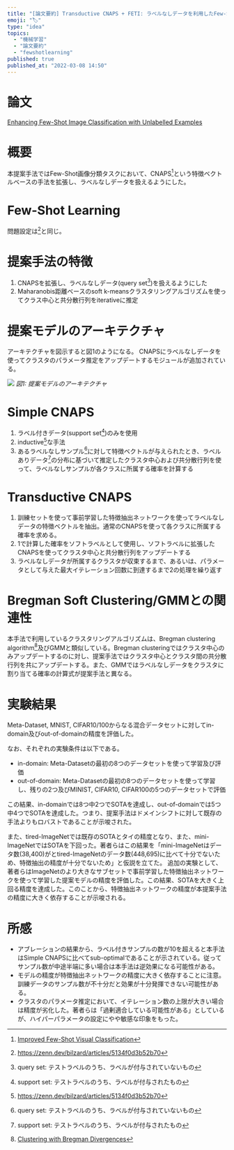 ```yaml
---
title: "[論文要約] Transductive CNAPS + FETI: ラベルなしデータを利用したFew-Shot画像分類タスクの改善"
emoji: "🏷"
type: "idea"
topics:
  - "機械学習"
  - "論文要約"
  - "fewshotlearning"
published: true
published_at: "2022-03-08 14:50"
---
```


# 論文

[Enhancing Few-Shot Image Classification with Unlabelled Examples](https://arxiv.org/abs/2006.12245v6)

# 概要

本提案手法ではFew-Shot画像分類タスクにおいて、CNAPS[^1]という特徴ベクトルベースの手法を拡張し、ラベルなしデータを扱えるようにした。

[^1]: [Improved Few-Shot Visual Classification](https://arxiv.org/abs/1912.03432)

# Few-Shot Learning

問題設定は[^2]と同じ。

[^2]: https://zenn.dev/bilzard/articles/5134f0d3b52b70

# 提案手法の特徴

1. CNAPSを拡張し、ラベルなしデータ(query set[^4])を扱えるようにした
2. Maharanobis距離ベースのsoft k-meansクラスタリングアルゴリズムを使ってクラス中心と共分散行列をiterativeに推定

[^3]: support set: テストラベルのうち、ラベルが付与されたもの
[^4]: query set: テストラベルのうち、ラベルが付与されていないもの

# 提案モデルのアーキテクチャ

アーキテクチャを図示すると図1のようになる。
CNAPSにラベルなしデータを使ってクラスタのパラメータ推定をアップデートするモジュールが追加されている。

![](https://storage.googleapis.com/zenn-user-upload/2ebc806e119d-20220308.png)
*図1: 提案モデルのアーキテクチャ*

# Simple CNAPS

1. ラベル付きデータ(support set[^3])のみを使用
2. inductive[^2]な手法
3. あるラベルなしサンプル[^4]に対して特徴ベクトルが与えられたとき、ラベルありデータ[^3]の分布に基づいて推定したクラスタ中心および共分散行列を使って、ラベルなしサンプルが各クラスに所属する確率を計算する

# Transductive CNAPS

1. 訓練セットを使って事前学習した特徴抽出ネットワークを使ってラベルなしデータの特徴ベクトルを抽出。通常のCNAPSを使って各クラスに所属する確率を求める。
2. 1で計算した確率をソフトラベルとして使用し、ソフトラベルに拡張したCNAPSを使ってクラスタ中心と共分散行列をアップデートする
3. ラベルなしデータが所属するクラスタが収束するまで、あるいは、パラメータとして与えた最大イテレーション回数に到達するまで2の処理を繰り返す

# Bregman Soft Clustering/GMMとの関連性

本手法で利用しているクラスタリングアルゴリズムは、Bregman clustering algorithm[^5]及びGMMと類似している。Bregman clusteringではクラスタ中心のみアップデートするのに対し、提案手法ではクラスタ中心とクラスタ間の共分散行列を共にアップデートする。また、GMMではラベルなしデータをクラスタに割り当てる確率の計算式が提案手法と異なる。

[^5]: [Clustering with Bregman Divergences](https://www.jmlr.org/papers/v6/banerjee05b.html)

# 実験結果

Meta-Dataset, MNIST, CIFAR10/100からなる混合データセットに対してin-domain及びout-of-domainの精度を評価した。

なお、それぞれの実験条件は以下である。
* in-domain: Meta-Datasetの最初の8つのデータセットを使って学習及び評価
* out-of-domain: Meta-Datasetの最初の8つのデータセットを使って学習し、残りの2つ及びMINIST, CIFAR10, CIFAR100の5つのデータセットで評価

この結果、in-domainでは8つ中2つでSOTAを達成し、out-of-domainでは5つ中4つでSOTAを達成した。つまり、提案手法はドメインシフトに対して既存の手法よりもロバストであることが示唆された。

また、tired-ImageNetでは既存のSOTAとタイの精度となり、また、mini-ImageNetではSOTAを下回った。著者らはこの結果を「mini-ImageNetはデータ数(38,400)がとtired-ImageNetのデータ数(448,695)に比べて十分でないため、特徴抽出の精度が十分でないため」と仮説を立てた。
追加の実験として、著者らはImageNetのより大きなサブセットで事前学習した特徴抽出ネットワークを使って学習した提案モデルの精度を評価した。この結果、SOTAを大きく上回る精度を達成した。このことから、特徴抽出ネットワークの精度が本提案手法の精度に大きく依存することが示唆される。

# 所感

* アブレーションの結果から、ラベル付きサンプルの数が10を超えると本手法はSimple CNAPSに比べてsub-optimalであることが示されている。従ってサンプル数が中途半端に多い場合は本手法は逆効果になる可能性がある。
* モデルの精度が特徴抽出ネットワークの精度に大きく依存することに注意。訓練データのサンプル数が不十分だと効果が十分発揮できない可能性がある。
* クラスタのパラメータ推定において、イテレーション数の上限が大きい場合は精度が劣化した。著者らは「過剰適合している可能性がある」としているが、ハイパーパラメータの設定にやや敏感な印象をもった。
